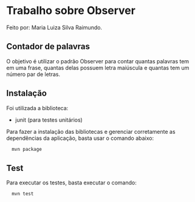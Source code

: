 # Trabalho sobre Observer

Feito por: Maria Luiza Silva Raimundo.

## Contador de palavras

O objetivo é utilizar o padrão Observer para contar quantas palavras tem em uma frase, quantas delas possuem letra maiúscula e quantas tem um número par de letras.

## Instalação

Foi utilizada a biblioteca:
- junit (para testes unitários)

Para fazer a instalação das bibliotecas e gerenciar corretamente as dependências da aplicação, basta usar o comando abaixo:

```bash
  mvn package
```

## Test

Para executar os testes, basta executar o comando:

```bash
  mvn test
```